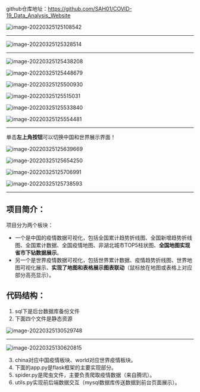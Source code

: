 github仓库地址：https://github.com/SAH01/COVID-19_Data_Analysis_Website

![image-20220325125108542](https://gitee.com/yang-chuanwei/typora-img/raw/master/img/image-20220325125108542.png)



---



![image-20220325125328514](https://gitee.com/yang-chuanwei/typora-img/raw/master/img/image-20220325125328514.png)



---



![image-20220325125438208](https://gitee.com/yang-chuanwei/typora-img/raw/master/img/image-20220325125438208.png)

![image-20220325125448679](https://gitee.com/yang-chuanwei/typora-img/raw/master/img/image-20220325125448679.png)

![image-20220325125500930](https://gitee.com/yang-chuanwei/typora-img/raw/master/img/image-20220325125500930.png)

![image-20220325125515031](https://gitee.com/yang-chuanwei/typora-img/raw/master/img/image-20220325125515031.png)

![image-20220325125533840](https://gitee.com/yang-chuanwei/typora-img/raw/master/img/image-20220325125533840.png)

![image-20220325125554481](https://gitee.com/yang-chuanwei/typora-img/raw/master/img/image-20220325125554481.png)



----

单击**左上角按钮**可以切换中国和世界展示界面！

![image-20220325125639669](https://gitee.com/yang-chuanwei/typora-img/raw/master/img/image-20220325125639669.png)

![image-20220325125654250](https://gitee.com/yang-chuanwei/typora-img/raw/master/img/image-20220325125654250.png)

![image-20220325125706991](https://gitee.com/yang-chuanwei/typora-img/raw/master/img/image-20220325125706991.png)

![image-20220325125738593](https://gitee.com/yang-chuanwei/typora-img/raw/master/img/image-20220325125738593.png)





-----



## 项目简介：

项目分为两个板块：

- 一个是中国的疫情数据可视化，包括全国累计趋势折线图、全国新增趋势折线图、全国累计数据、全国疫情地图、非湖北城市TOP5柱状图、**全国地图实现省市下钻数据展示**。
- 另一个是世界疫情数据可视化，包括世界累计数据、疫情趋势折线图、世界地图可视化展示、**实现了地图和表格展示图表联动**（鼠标放在地图或表格上对应部分高亮显示）。

## 代码结构：

1. sql下是后台数据库备份文件
2. 下面四个文件是静态资源

![image-20220325130529748](https://gitee.com/yang-chuanwei/typora-img/raw/master/img/image-20220325130529748.png)

---

![image-20220325130620815](https://gitee.com/yang-chuanwei/typora-img/raw/master/img/image-20220325130620815.png)

3. china对应中国疫情板块、world对应世界疫情板块。
4. 下面的app.py是flask框架的主要实现部分。
5. spider.py是爬虫文件，主要负责爬取疫情数据（来自腾讯）。
6. utils.py实现前后端数据交互（mysql数据库传送数据到前台页面展示）。

